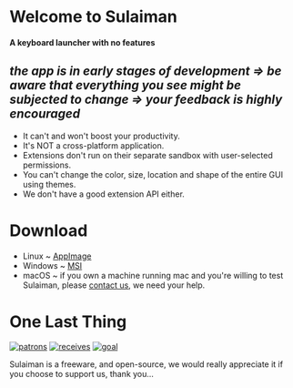 # Welcome to Sulaiman
#### A keyboard launcher with no features

## *the app is in early stages of development => be aware that everything you see might be subjected to change => your feedback is highly encouraged*

- It can't and won't boost your productivity.
- It's NOT a cross-platform application.
- Extensions don't run on their separate sandbox with user-selected permissions.
- You can't change the color, size, location and shape of the entire GUI using themes.
- We don't have a good extension API either.

<!-- ### How to Add Extensions to your Sulaiman?
- write 'ext install' followed by the name of the extension, for example 'ext i apps' and you will be offered to install it.
- extensions auto check for updates, and will notify you if there's an update available.

### How to Remove Extensions from Sulaiman?

- deleting extensions is the same, either write 'ext' and the app will show you all your installed extensions then just click on the one you want and you will be offered to delete it, or you can write 'ext delete' followed by the name of the extension, for example 'ext d apps'.

### How to Create Extensions?
- the wiki
- the boilerplate
- the node package -->

# Download
- Linux ~ [AppImage]()
- Windows ~ [MSI]()
- macOS ~ if you own a machine running mac and you're willing to test Sulaiman, please [contact us](mailto:kerolos4zaki@gmail.com), we need your help.

# One Last Thing

[![patrons](https://img.shields.io/liberapay/patrons/herpproject.svg?logo=liberapay)](https://liberapay.com/herpproject/)
[![receives](https://img.shields.io/liberapay/receives/herpproject.svg?logo=liberapay)](https://liberapay.com/herpproject)
[![goal](https://img.shields.io/liberapay/goal/herpproject.svg?logo=liberapay)](https://liberapay.com/herpproject/donate)

Sulaiman is a freeware, and open-source, we would really appreciate it if you choose to support us, thank you...